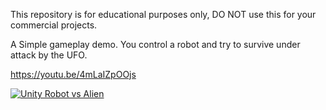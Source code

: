 This repository is for educational purposes only, DO NOT use this for your commercial projects.

A Simple gameplay demo. You control a robot and try to survive under attack by the UFO.

https://youtu.be/4mLaIZpOOjs

[![Unity Robot vs Alien](https://img.youtube.com/vi/4mLaIZpOOjs/0.jpg)](https://www.youtube.com/watch?v=4mLaIZpOOjs)
